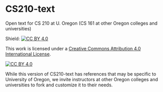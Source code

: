 # CS210-text
Open text for CS 210 at U. Oregon  (CS 161 at other Oregon colleges and universities)

Shield: [![CC BY 4.0][cc-by-shield]][cc-by]

This work is licensed under a
[Creative Commons Attribution 4.0 International License][cc-by].

[![CC BY 4.0][cc-by-image]][cc-by]

[cc-by]: http://creativecommons.org/licenses/by/4.0/
[cc-by-image]: https://i.creativecommons.org/l/by/4.0/88x31.png
[cc-by-shield]: https://img.shields.io/badge/License-CC%20BY%204.0-lightgrey.svg

While this version of CS210-text has references that may be specific to University of Oregon, we 
invite instructors at other Oregon colleges and universities to fork and customize it to their
needs.  
